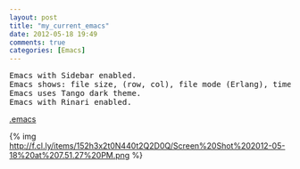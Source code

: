 ```yaml
---
layout: post
title: "my_current_emacs"
date: 2012-05-18 19:49
comments: true
categories: [Emacs]
---
```


<pre>
Emacs with Sidebar enabled.
Emacs shows: file size, (row, col), file mode (Erlang), time, CPU load, [Battery]
Emacs uses Tango dark theme.
Emacs with Rinari enabled.
</pre>

[.emacs](https://gist.github.com/2727854)

{% img http://f.cl.ly/items/152h3x2t0N440t2Q2D0Q/Screen%20Shot%202012-05-18%20at%207.51.27%20PM.png %}
